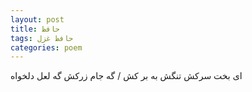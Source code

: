 ```yaml
---
layout: post
title: حافظ
tags: حافظ غزل
categories: poem
---
```


ای بخت سرکش تنگش به بر کش / گه جام زرکش گه لعل دلخواه
